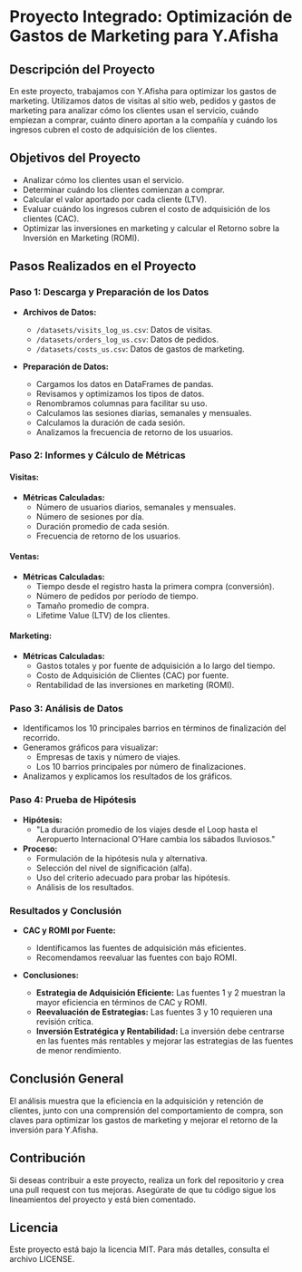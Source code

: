 # Proyecto Integrado: Optimización de Gastos de Marketing para Y.Afisha

## Descripción del Proyecto

En este proyecto, trabajamos con Y.Afisha para optimizar los gastos de marketing. Utilizamos datos de visitas al sitio web, pedidos y gastos de marketing para analizar cómo los clientes usan el servicio, cuándo empiezan a comprar, cuánto dinero aportan a la compañía y cuándo los ingresos cubren el costo de adquisición de los clientes.

## Objetivos del Proyecto

- Analizar cómo los clientes usan el servicio.
- Determinar cuándo los clientes comienzan a comprar.
- Calcular el valor aportado por cada cliente (LTV).
- Evaluar cuándo los ingresos cubren el costo de adquisición de los clientes (CAC).
- Optimizar las inversiones en marketing y calcular el Retorno sobre la Inversión en Marketing (ROMI).

## Pasos Realizados en el Proyecto

### Paso 1: Descarga y Preparación de los Datos

- **Archivos de Datos:**
  - `/datasets/visits_log_us.csv`: Datos de visitas.
  - `/datasets/orders_log_us.csv`: Datos de pedidos.
  - `/datasets/costs_us.csv`: Datos de gastos de marketing.

- **Preparación de Datos:**
  - Cargamos los datos en DataFrames de pandas.
  - Revisamos y optimizamos los tipos de datos.
  - Renombramos columnas para facilitar su uso.
  - Calculamos las sesiones diarias, semanales y mensuales.
  - Calculamos la duración de cada sesión.
  - Analizamos la frecuencia de retorno de los usuarios.

### Paso 2: Informes y Cálculo de Métricas

#### Visitas:
- **Métricas Calculadas:**
  - Número de usuarios diarios, semanales y mensuales.
  - Número de sesiones por día.
  - Duración promedio de cada sesión.
  - Frecuencia de retorno de los usuarios.

#### Ventas:
- **Métricas Calculadas:**
  - Tiempo desde el registro hasta la primera compra (conversión).
  - Número de pedidos por período de tiempo.
  - Tamaño promedio de compra.
  - Lifetime Value (LTV) de los clientes.

#### Marketing:
- **Métricas Calculadas:**
  - Gastos totales y por fuente de adquisición a lo largo del tiempo.
  - Costo de Adquisición de Clientes (CAC) por fuente.
  - Rentabilidad de las inversiones en marketing (ROMI).

### Paso 3: Análisis de Datos

- Identificamos los 10 principales barrios en términos de finalización del recorrido.
- Generamos gráficos para visualizar:
  - Empresas de taxis y número de viajes.
  - Los 10 barrios principales por número de finalizaciones.
- Analizamos y explicamos los resultados de los gráficos.

### Paso 4: Prueba de Hipótesis

- **Hipótesis:**
  - "La duración promedio de los viajes desde el Loop hasta el Aeropuerto Internacional O'Hare cambia los sábados lluviosos."
- **Proceso:**
  - Formulación de la hipótesis nula y alternativa.
  - Selección del nivel de significación (alfa).
  - Uso del criterio adecuado para probar las hipótesis.
  - Análisis de los resultados.

### Resultados y Conclusión

- **CAC y ROMI por Fuente:**
  - Identificamos las fuentes de adquisición más eficientes.
  - Recomendamos reevaluar las fuentes con bajo ROMI.

- **Conclusiones:**
  - **Estrategia de Adquisición Eficiente:** Las fuentes 1 y 2 muestran la mayor eficiencia en términos de CAC y ROMI.
  - **Reevaluación de Estrategias:** Las fuentes 3 y 10 requieren una revisión crítica.
  - **Inversión Estratégica y Rentabilidad:** La inversión debe centrarse en las fuentes más rentables y mejorar las estrategias de las fuentes de menor rendimiento.

## Conclusión General

El análisis muestra que la eficiencia en la adquisición y retención de clientes, junto con una comprensión del comportamiento de compra, son claves para optimizar los gastos de marketing y mejorar el retorno de la inversión para Y.Afisha.

## Contribución

Si deseas contribuir a este proyecto, realiza un fork del repositorio y crea una pull request con tus mejoras. Asegúrate de que tu código sigue los lineamientos del proyecto y está bien comentado.

## Licencia

Este proyecto está bajo la licencia MIT. Para más detalles, consulta el archivo LICENSE.
